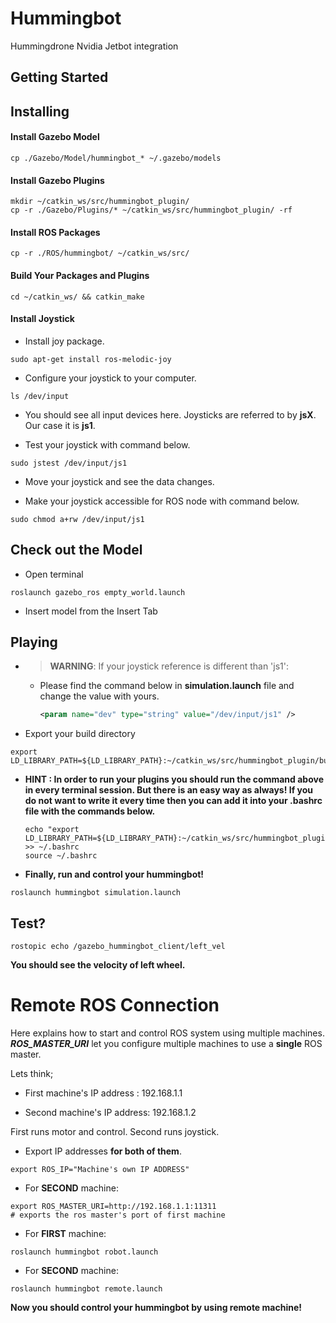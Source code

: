 # Hummingbot
Hummingdrone Nvidia Jetbot integration

## Getting Started

## Installing

#### Install Gazebo Model

```shell
cp ./Gazebo/Model/hummingbot_* ~/.gazebo/models
```

#### Install Gazebo Plugins

```shell
mkdir ~/catkin_ws/src/hummingbot_plugin/
cp -r ./Gazebo/Plugins/* ~/catkin_ws/src/hummingbot_plugin/ -rf
```

#### Install ROS Packages

```shell
cp -r ./ROS/hummingbot/ ~/catkin_ws/src/
```

#### Build Your Packages and Plugins

```shell
cd ~/catkin_ws/ && catkin_make
```

#### Install Joystick

- Install joy package.
```shell
sudo apt-get install ros-melodic-joy
```
- Configure your joystick to your computer.
```shell
ls /dev/input
```
- You should see all input devices here. Joysticks are referred to by **jsX**. Our case it is **js1**.

- Test your joystick with command below.
```shell
sudo jstest /dev/input/js1
```
* Move your joystick and see the data changes.

- Make your joystick accessible for ROS node with command below.
```shell
sudo chmod a+rw /dev/input/js1
```

## Check out the Model

* Open terminal
```shell
roslaunch gazebo_ros empty_world.launch 
```
* Insert model from the Insert Tab

## Playing
- > **WARNING**: If your joystick reference is different than 'js1':
    - Please find the command below in **simulation.launch** file and change the value with yours.
        ```xml
        <param name="dev" type="string" value="/dev/input/js1" /> 
        ```
- Export your build directory
```shell
export LD_LIBRARY_PATH=${LD_LIBRARY_PATH}:~/catkin_ws/src/hummingbot_plugin/build
```
* **HINT : In order to run your plugins you should run the command above in every terminal session. But there is an easy way as always! If you do not want to write it every time then you can add it into your .bashrc file with the commands below.**

    ``` shell
    echo "export LD_LIBRARY_PATH=${LD_LIBRARY_PATH}:~/catkin_ws/src/hummingbot_plugin/build" >> ~/.bashrc
    source ~/.bashrc
    ```
- **Finally, run and control your hummingbot!**
```shell
roslaunch hummingbot simulation.launch
```

## Test?

```shell
rostopic echo /gazebo_hummingbot_client/left_vel
```
**You should see the velocity of left wheel.**



# Remote ROS Connection

Here explains how to start and control ROS system using multiple machines. ***ROS_MASTER_URI*** let you  configure multiple machines to use a **single** ROS master.

Lets think;

- First machine's IP address : 192.168.1.1

- Second machine's IP address: 192.168.1.2

First runs motor and control. Second runs joystick.

- Export IP addresses **for both of them**.

```shell
export ROS_IP="Machine's own IP ADDRESS"
```

- For **SECOND** machine:

```shell
export ROS_MASTER_URI=http://192.168.1.1:11311 
# exports the ros master's port of first machine
```

- For **FIRST** machine:

```shell
roslaunch hummingbot robot.launch
```

- For **SECOND** machine:

```shell
roslaunch hummingbot remote.launch
```

**Now you should control your hummingbot by using remote machine!**